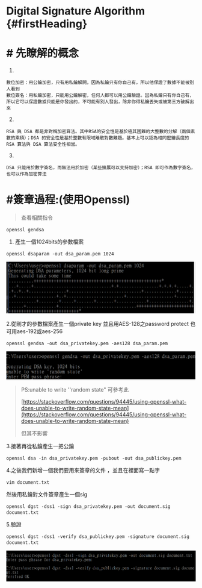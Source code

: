 # Digital Signature Algorithm {#firstHeading}

# \# 先瞭解的概念

1.

```
數位加密：用公鑰加密，只有用私鑰解開，因為私鑰只有你自己有，所以他保證了數據不能被別人看到
數位簽名：用私鑰加密，只能用公鑰解密，任何人都可以用公鑰驗證。因為私鑰只有你自己有，所以它可以保證數據只能是你發出的，不可能有別人發出，除非你得私鑰丟失或被第三方破解出來
```

2.

```
RSA 與 DSA 都是非對稱加密算法。其中RSA的安全性是基於極其困難的大整數的分解（兩個素數的乘積）；DSA 的安全性是基於整數有限域離散對數難題。基本上可以認為相同密鑰長度的 RSA 算法與 DSA 算法安全性相當。
```

3.

```
DSA 只能用於數字簽名，而無法用於加密（某些擴展可以支持加密）；RSA 即可作為數字簽名，也可以作為加密算法
```

# \#簽章過程:\(使用Openssl\)

> 查看相關指令

```
openssl gendsa
```

1. 產生一個1024bits的參數檔案

```
openssl dsaparam -out dsa_param.pem 1024
```

![](/assets/dsa01.png)

2.從剛才的參數檔案產生一個private key 並且用AES-128之password protect  也可用aes-192或aes-256

```
openssl gendsa -out dsa_privatekey.pem -aes128 dsa_param.pem
```

![](/assets/dsa02.png)

> PS:unable to write ''random state" 可參考此
>
> [https://stackoverflow.com/questions/94445/using-openssl-what-does-unable-to-write-random-state-mean](https://stackoverflow.com/questions/94445/using-openssl-what-does-unable-to-write-random-state-mean)
>
> 但其不影響

3.接著再從私鑰產生一把公鑰

```
openssl dsa -in dsa_privatekey.pem -pubout -out dsa_publickey.pem
```

4.之後我們新增一個我們要用來簽章的文件 ，並且在裡面寫一點字

```
vim document.txt
```

然後用私鑰對文件簽章產生一個sig

```
openssl dgst -dss1 -sign dsa_privatekey.pem -out document.sig document.txt
```

5.驗證

```
openssl dgst -dss1 -verify dsa_publickey.pem -signature document.sig document.txt
```

![](/assets/dsa04.png)

